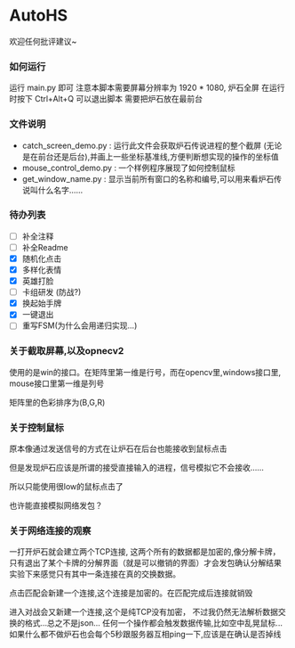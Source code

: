 # AutoHS
欢迎任何批评建议~

### 如何运行
运行 main.py 即可
注意本脚本需要屏幕分辨率为 1920 * 1080, 炉石全屏
在运行时按下 Ctrl+Alt+Q 可以退出脚本
需要把炉石放在最前台

### 文件说明
- catch_screen_demo.py : 运行此文件会获取炉石传说进程的整个截屏
(无论是在前台还是后台),并画上一些坐标基准线,方便判断想实现的操作的坐标值 
- mouse_control_demo.py : 一个样例程序展现了如何控制鼠标
- get_window_name.py : 显示当前所有窗口的名称和编号,可以用来看炉石传说叫什么名字……

### 待办列表
- [ ] 补全注释
- [ ] 补全Readme
- [X] 随机化点击
- [X] 多样化表情
- [X] 英雄打脸 
- [ ] 卡组研发 (防战?) 
- [X] 换起始手牌
- [X] 一键退出
- [ ] 重写FSM(为什么会用递归实现...)

### 关于截取屏幕,以及opnecv2
使用的是win的接口。在矩阵里第一维是行号，而在opencv里,windows接口里,
mouse接口里第一维是列号

矩阵里的色彩排序为(B,G,R)

### 关于控制鼠标
原本像通过发送信号的方式在让炉石在后台也能接收到鼠标点击

但是发现炉石应该是所谓的接受直接输入的进程，信号模拟它不会接收……

所以只能使用很low的鼠标点击了

也许能直接模拟网络发包？


### 关于网络连接的观察
一打开炉石就会建立两个TCP连接,
这两个所有的数据都是加密的,像分解卡牌，
只有退出了某个卡牌的分解界面（就是可以撤销的界面）才会发包确认分解结果
实验下来感觉只有其中一条连接在真的交换数据。

点击匹配会新建一个连接,这个连接是加密的。在匹配完成后连接就销毁

进入对战会又新建一个连接,这个是纯TCP没有加密，
不过我仍然无法解析数据交换的格式...总之不是json...
任何一个操作都会触发数据传输,比如空中乱晃鼠标...
如果什么都不做炉石也会每个5秒跟服务器互相ping一下,应该是在确认是否掉线


